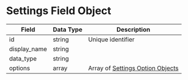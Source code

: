 # Settings Field Object

Field | Data Type | Description
--- | --- | ---
id | string | Unique identifier
display_name | string | 
data_type | string | 
options | array | Array of [Settings Option Objects][]

[Settings Option Objects]: /settings_options/README.md
